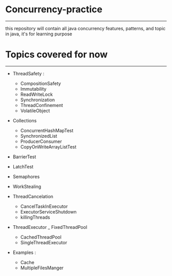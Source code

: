 # Concurrency-practice
-------------------------------------     
this repository will contain all java concurrency features, patterns, and topic in java, it's for learning purpose 

# Topics covered for now
----------------------------------------
- ThreadSafety :
  - CompositionSafety
  - Immutability
  - ReadWriteLock
  - Synchronization
  - ThreadConfinement
  - VolatileObject
- Collections
    - ConcurrentHashMapTest
    - SynchronizedList
    - ProducerConsumer
    - CopyOnWriteArrayListTest
-  BarrierTest
-  LatchTest
-  Semaphores
-  WorkStealing

- ThreadCancelation
    - CancelTaskInExecutor
    - ExecutorServiceShutdown
    - killingThreads

- ThreadExecutor
    _ FixedThreadPool
    - CachedThreadPool
    - SingleThreadExecutor
-  Examples :
    - Cache
    - MultipleFilesManger